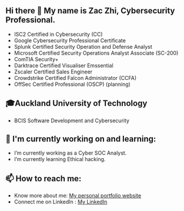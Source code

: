 ## Hi there 👋 My name is Zac Zhi, Cybersecurity Professional.
- ISC2 Certified in Cybersecurity (CC)
- Google Cybersecurity Professional Certificate
- Splunk Certified Security Operation and Defense Analyst
- Microsoft Certified Security Operations Analyst Associate (SC-200)
- ComTIA Security+
- Darktrace Certified Visualiser Emssential
- Zscaler Certified Sales Engineer
- Crowdstrike Certified Falcon Administrator (CCFA)
- OffSec Certified Professional (OSCP) (planning)

## 🎓Auckland University of Technology
- BCIS Software Development and Cybersecurity

## 🌱 I'm currently working on and learning:
- I’m currently working as a Cyber SOC Analyst.
- I’m currently learning Ethical hacking.

## 📫 How to reach me:
- Know more about me: [My personal portfolio website](https://vegepizza.github.io/)
- Connect me on LinkedIn : [My LinkedIn](https://www.linkedin.com/in/zachary-zhi)
